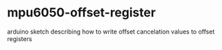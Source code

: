 # mpu6050-offset-register
arduino sketch describing how to write offset cancelation values to offset registers

